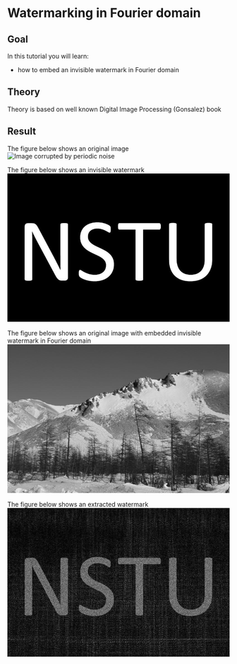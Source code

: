 Watermarking in Fourier domain
==========================

Goal
----

In this tutorial you will learn:

-   how to embed an invisible watermark in Fourier domain

Theory
------

Theory is based on well known Digital Image Processing (Gonsalez) book

Result
------

The figure below shows an original image
![Image corrupted by periodic noise](/www/images/img_original.jpg)

The figure below shows an invisible watermark
![Image corrupted by periodic noise](/www/images/wm.jpg)

The figure below shows an original image with embedded invisible watermark in Fourier domain
![Image corrupted by periodic noise](/www/images/img_original_plus_wm.jpg)

The figure below shows an extracted watermark
![Image corrupted by periodic noise](/www/images/wm_extracted.jpg)